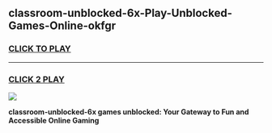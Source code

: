 
## classroom-unblocked-6x-Play-Unblocked-Games-Online-okfgr
<h3>
<a href="https://premium76.site?title=classroom-unblocked-6x&ref=25A">CLICK TO PLAY</a></h3>
<hr>

<h3>
<a href="https://premium76.site?title=classroom-unblocked-6x&ref=25A">CLICK 2 PLAY</a>
  
</h3>

<a href="https://premium76.site?title=classroom-unblocked-6x&ref=25A"><img src="https://clearcache.store/games.png"></a>


**classroom-unblocked-6x games unblocked: Your Gateway to Fun and Accessible Online Gaming**
